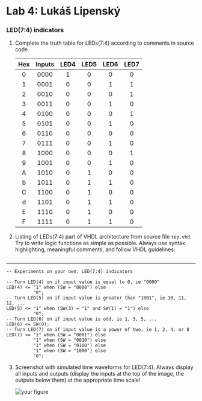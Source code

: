 # Lab 4: Lukáš Lipenský

### LED(7:4) indicators

1. Complete the truth table for LEDs(7:4) according to comments in source code.

   | **Hex** | **Inputs** | **LED4** | **LED5** | **LED6** | **LED7** |
   | :-: | :-: | :-: | :-: | :-: | :-: |
   | 0 | 0000 | 1 | 0 | 0 | 0 |
   | 1 | 0001 | 0 | 0 | 1 | 1 |
   | 2 | 0010 | 0 | 0 | 0 | 1 |
   | 3 | 0011 | 0 | 0 | 1 | 0 |
   | 4 | 0100 | 0 | 0 | 0 | 1 |
   | 5 | 0101 | 0 | 0 | 1 | 0 |
   | 6 | 0110 | 0 | 0 | 0 | 0 |
   | 7 | 0111 | 0 | 0 | 1 | 0 |
   | 8 | 1000 | 0 | 0 | 0 | 1 |
   | 9 | 1001 | 0 | 0 | 1 | 0 |
   | A | 1010 | 0 | 1 | 0 | 0 |
   | b | 1011 | 0 | 1 | 1 | 0 |
   | C | 1100 | 0 | 1 | 0 | 0 |
   | d | 1101 | 0 | 1 | 1 | 0 |
   | E | 1110 | 0 | 1 | 0 | 0 |
   | F | 1111 | 0 | 1 | 1 | 0 |

2. Listing of LEDs(7:4) part of VHDL architecture from source file `top.vhd`. Try to write logic functions as simple as possible. Always use syntax highlighting, meaningful comments, and follow VHDL guidelines:

   ```vhdl
--------------------------------------------------------------------
    -- Experiments on your own: LED(7:4) indicators

    -- Turn LED(4) on if input value is equal to 0, ie "0000"
    LED(4) <= "1" when (SW = "0000") else
              "0";
    -- Turn LED(5) on if input value is greater than "1001", ie 10, 11, 12, ...
    LED(5) <= "1" when (SW(3) = "1" and SW(1) = "1") else
              "0";
    -- Turn LED(6) on if input value is odd, ie 1, 3, 5, ...
    LED(6) <= SW(0);
    -- Turn LED(7) on if input value is a power of two, ie 1, 2, 4, or 8
    LED(7) <= "1" when (SW = "0001") else
              "1" when (SW = "0010") else
              "1" when (SW = "0100") else
              "1" when (SW = "1000") else
              "0";


3. Screenshot with simulated time waveforms for LED(7:4). Always display all inputs and outputs (display the inputs at the top of the image, the outputs below them) at the appropriate time scale!

   ![your figure]()
